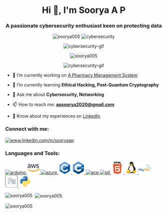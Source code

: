 <h1 align="center">Hi 👋, I'm Soorya A P</h1>
<h3 align="center">A passionate cybersecurity enthusiast keen on protecting data</h3>

<p align="center">
  <img src="https://komarev.com/ghpvc/?username=soorya005&label=Visitors&color=brightgreen&style=plastic" alt="soorya005" />
  <img src="https://img.shields.io/badge/cyber%20security-%2300A86B.svg?style=for-the-badge&logo=security&logoColor=white" alt="cybersecurity" />
</p>
<p align="center">
<img src="https://media.giphy.com/media/3o7aD2saalBwwftBIY/giphy.gif" width="300" height="150" alt="cybersecurity-gif" />
</p>


<p align="center">
  <img src="https://github-profile-trophy.vercel.app/?username=soorya005&theme=dracula" alt="soorya005" />
</p>

<p align="center">
 <img src="https://media.giphy.com/media/3o7aD2saalBwwftBIY/giphy.gif" width="300" height="150" alt="cybersecurity-gif" />

</p>


- 🔭 I’m currently working on [A Pharmacy Management System](https://github.com/Soorya005/pharmacy-database)

- 🌱 I’m currently learning **Ethical Hacking, Post-Quantum Cryptography**

- 💬 Ask me about **Cybersecurity, Networking**

- 📫 How to reach me: **apsoorya2020@gmail.com**

- 📄 Know about my experiences on [LinkedIn](https://www.linkedin.com/in/sooryaap)

<h3 align="left">Connect with me:</h3>
<p align="left">
  <a href="https://www.linkedin.com/in/sooryaap" target="blank">
    <img align="center" src="https://raw.githubusercontent.com/rahuldkjain/github-profile-readme-generator/master/src/images/icons/Social/linked-in-alt.svg" alt="www.linkedin.com/in/sooryaap" height="30" width="40" />
  </a>
</p>

<h3 align="left">Languages and Tools:</h3>
<p align="left">
  <a href="https://www.arduino.cc/" target="_blank" rel="noreferrer"> 
    <img src="https://cdn.worldvectorlogo.com/logos/arduino-1.svg" alt="arduino" width="40" height="40"/> 
  </a> 
  <a href="https://aws.amazon.com" target="_blank" rel="noreferrer"> 
    <img src="https://raw.githubusercontent.com/devicons/devicon/master/icons/amazonwebservices/amazonwebservices-original-wordmark.svg" alt="aws" width="40" height="40"/> 
  </a> 
  <a href="https://azure.microsoft.com/en-in/" target="_blank" rel="noreferrer"> 
    <img src="https://www.vectorlogo.zone/logos/microsoft_azure/microsoft_azure-icon.svg" alt="azure" width="40" height="40"/> 
  </a> 
  <a href="https://www.cprogramming.com/" target="_blank" rel="noreferrer"> 
    <img src="https://raw.githubusercontent.com/devicons/devicon/master/icons/c/c-original.svg" alt="c" width="40" height="40"/> 
  </a> 
  <a href="https://www.w3schools.com/cpp/" target="_blank" rel="noreferrer"> 
    <img src="https://raw.githubusercontent.com/devicons/devicon/master/icons/cplusplus/cplusplus-original.svg" alt="cplusplus" width="40" height="40"/> 
  </a> 
  <a href="https://cloud.google.com" target="_blank" rel="noreferrer"> 
    <img src="https://www.vectorlogo.zone/logos/google_cloud/google_cloud-icon.svg" alt="gcp" width="40" height="40"/> 
  </a> 
  <a href="https://git-scm.com/" target="_blank" rel="noreferrer"> 
    <img src="https://www.vectorlogo.zone/logos/git-scm/git-scm-icon.svg" alt="git" width="40" height="40"/> 
  </a> 
  <a href="https://www.w3.org/html/" target="_blank" rel="noreferrer"> 
    <img src="https://raw.githubusercontent.com/devicons/devicon/master/icons/html5/html5-original-wordmark.svg" alt="html5" width="40" height="40"/> 
  </a> 
  <a href="https://www.linux.org/" target="_blank" rel="noreferrer"> 
    <img src="https://raw.githubusercontent.com/devicons/devicon/master/icons/linux/linux-original.svg" alt="linux" width="40" height="40"/> 
  </a> 
  <a href="https://www.mysql.com/" target="_blank" rel="noreferrer"> 
    <img src="https://raw.githubusercontent.com/devicons/devicon/master/icons/mysql/mysql-original-wordmark.svg" alt="mysql" width="40" height="40"/> 
  </a> 
  <a href="https://www.photoshop.com/en" target="_blank" rel="noreferrer"> 
    <img src="https://raw.githubusercontent.com/devicons/devicon/master/icons/photoshop/photoshop-line.svg" alt="photoshop" width="40" height="40"/> 
  </a> 
  <a href="https://www.python.org" target="_blank" rel="noreferrer"> 
    <img src="https://raw.githubusercontent.com/devicons/devicon/master/icons/python/python-original.svg" alt="python" width="40" height="40"/> 
  </a> 
</p>

<p>
  <img align="left" src="https://github-readme-stats.vercel.app/api/top-langs?username=soorya005&show_icons=true&locale=en&layout=compact&theme=tokyonight" alt="soorya005" />
</p>

<p>&nbsp;
  <img align="center" src="https://github-readme-stats.vercel.app/api?username=soorya005&show_icons=true&locale=en&theme=tokyonight" alt="soorya005" />
</p>

<p>
  <img align="center" src="https://github-readme-streak-stats.herokuapp.com/?user=soorya005&theme=tokyonight" alt="soorya005" />
</p>
